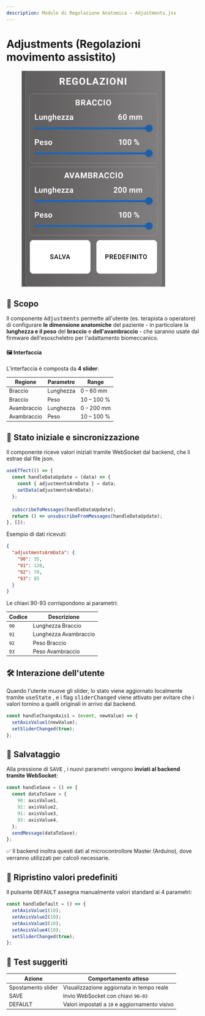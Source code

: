 ```yaml
---
description: Modulo di Regolazione Anatomica – Adjustments.jsx
---
```


# Adjustments (Regolazioni movimento assistito)

<figure><img src="../../../.gitbook/assets/ChatGPT Image 24 giu 2025, 17_17_33.png" alt="" width="375"><figcaption></figcaption></figure>

## 🎯 Scopo

Il componente <kbd>Adjustments</kbd> permette all'utente (es. terapista o operatore) di configurare **le dimensione anatomiche** del paziente - in particolare la **lunghezza e il peso** del **braccio** e **dell'avambraccio** - che saranno usate dal firmware dell'esoscheletro per l'adattamento biomeccanico.

#### 🖼️ Interfaccia

L’interfaccia è composta da **4 slider**:

| Regione     | Parametro | Range      |
| ----------- | --------- | ---------- |
| Braccio     | Lunghezza | 0 – 60 mm  |
| Braccio     | Peso      | 10 – 100 % |
| Avambraccio | Lunghezza | 0 – 200 mm |
| Avambraccio | Peso      | 10 – 100 % |

## 🔄 Stato iniziale e sincronizzazione

Il componente riceve valori iniziali tramite WebSocket dal backend, che li estrae dal file json.

```jsx
useEffect(() => {
  const handleDataUpdate = (data) => {
    const { adjustmentsArmData } = data;
    setData(adjustmentsArmData);
  };

  subscribeToMessages(handleDataUpdate);
  return () => unsubscribeFromMessages(handleDataUpdate);
}, []);
```

Esempio di dati ricevuti:

```json
{
  "adjustmentsArmData": {
    "90": 35,
    "91": 120,
    "92": 70,
    "93": 85
  }
}
```

Le chiavi 90-93 corrispondono ai parametri:

| Codice | Descrizione           |
| ------ | --------------------- |
| `90`   | Lunghezza Braccio     |
| `91`   | Lunghezza Avambraccio |
| `92`   | Peso Braccio          |
| `93`   | Peso Avambraccio      |

## 🛠️ Interazione dell'utente

Quando l'utente muove gli slider, lo stato viene aggiornato localmente tramite <kbd>useState</kbd> , e i flag <kbd>sliderChanged</kbd> viene attivato per evitare che i valori tornino a quelli originali in arrivo dal backend.

```jsx
const handleChangeAxis1 = (event, newValue) => {
  setAxisValue1(newValue);
  setSliderChanged(true);
};
```

## 💾 Salvataggio

Alla pressione di <kbd>SAVE</kbd> , i nuovi parametri vengono **inviati al backend tramite WebSocket**:

```jsx
const handleSave = () => {
  const dataToSave = {
    90: axisValue1,
    92: axisValue2,
    91: axisValue3,
    93: axisValue4,
  };
  sendMessage(dataToSave);
};
```

✅ Il backend inoltra questi dati al microcontrollore Master (Arduino), dove verranno utilizzati per calcoli  necessarie.

## 🔁 Ripristino valori predefiniti

Il pulsante <kbd>DEFAULT</kbd> assegna manualmente valori standard ai 4 parametri:

```jsx
const handleDefault = () => {
  setAxisValue1(10);
  setAxisValue2(10);
  setAxisValue3(10);
  setAxisValue4(10);
  setSliderChanged(true);
};
```

## 🧪 Test suggeriti

| Azione             | Comportamento atteso                           |
| ------------------ | ---------------------------------------------- |
| Spostamento slider | Visualizzazione aggiornata in tempo reale      |
| SAVE               | Invio WebSocket con chiavi `90–93`             |
| DEFAULT            | Valori impostati a `10` e aggiornamento visivo |
